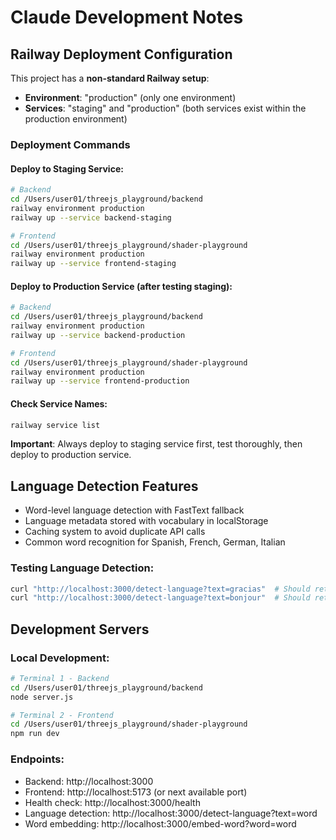 # Claude Development Notes

## Railway Deployment Configuration

This project has a **non-standard Railway setup**:

- **Environment**: "production" (only one environment)
- **Services**: "staging" and "production" (both services exist within the production environment)

### Deployment Commands

#### Deploy to Staging Service:
```bash
# Backend
cd /Users/user01/threejs_playground/backend
railway environment production
railway up --service backend-staging

# Frontend  
cd /Users/user01/threejs_playground/shader-playground
railway environment production
railway up --service frontend-staging
```

#### Deploy to Production Service (after testing staging):
```bash
# Backend
cd /Users/user01/threejs_playground/backend
railway environment production
railway up --service backend-production

# Frontend
cd /Users/user01/threejs_playground/shader-playground
railway environment production
railway up --service frontend-production
```

#### Check Service Names:
```bash
railway service list
```

**Important**: Always deploy to staging service first, test thoroughly, then deploy to production service.

## Language Detection Features

- Word-level language detection with FastText fallback
- Language metadata stored with vocabulary in localStorage
- Caching system to avoid duplicate API calls
- Common word recognition for Spanish, French, German, Italian

### Testing Language Detection:
```bash
curl "http://localhost:3000/detect-language?text=gracias"  # Should return Spanish
curl "http://localhost:3000/detect-language?text=bonjour"  # Should return French
```

## Development Servers

### Local Development:
```bash
# Terminal 1 - Backend
cd /Users/user01/threejs_playground/backend
node server.js

# Terminal 2 - Frontend
cd /Users/user01/threejs_playground/shader-playground
npm run dev
```

### Endpoints:
- Backend: http://localhost:3000
- Frontend: http://localhost:5173 (or next available port)
- Health check: http://localhost:3000/health
- Language detection: http://localhost:3000/detect-language?text=word
- Word embedding: http://localhost:3000/embed-word?word=word
